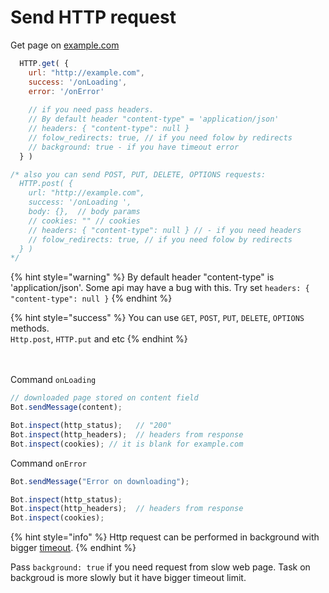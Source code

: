 # Send HTTP request

Get page on [example.com](http://example.com)

```javascript
  HTTP.get( {
    url: "http://example.com",
    success: '/onLoading',
    error: '/onError'
    
    // if you need pass headers.
    // By default header "content-type" = 'application/json'
    // headers: { "content-type": null }
    // folow_redirects: true, // if you need folow by redirects
    // background: true - if you have timeout error
  } )

/* also you can send POST, PUT, DELETE, OPTIONS requests:
  HTTP.post( {
    url: "http://example.com",
    success: '/onLoading ',
    body: {},  // body params
    // cookies: "" // cookies
    // headers: { "content-type": null } // - if you need headers
    // folow_redirects: true, // if you need folow by redirects
  } )
*/
```

{% hint style="warning" %}
By default header "content-type" is 'application/json'. Some api may have a bug with this. Try set `headers: { "content-type": null }`
{% endhint %}

{% hint style="success" %}
You can use `GET`, `POST`, `PUT`, `DELETE`, `OPTIONS` methods.\
`Http.post`, `HTTP.put` and etc
{% endhint %}

\
\
Command `onLoading`

```javascript
// downloaded page stored on content field
Bot.sendMessage(content);

Bot.inspect(http_status);   // "200"
Bot.inspect(http_headers);  // headers from response
Bot.inspect(cookies); // it is blank for example.com
```

Command `onError`

```javascript
Bot.sendMessage("Error on downloading");

Bot.inspect(http_status);
Bot.inspect(http_headers);  // headers from response
Bot.inspect(cookies);
```

{% hint style="info" %}
Http request can be performed in background with bigger [timeout](../limitations.md).
{% endhint %}

Pass `background: true` if you need request from slow web page. Task on backgroud is more slowly but it have bigger timeout limit.

